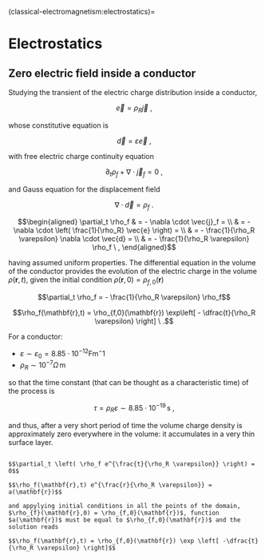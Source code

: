 (classical-electromagnetism:electrostatics)=
# Electrostatics

## Zero electric field inside a conductor

Studying the transient of the electric charge distribution inside a conductor,

$$\vec{e} = \rho_R \vec{j} \ ,$$

whose constitutive equation is

$$\vec{d} = \varepsilon \vec{e} \ ,$$

with free electric charge continuity equation

$$\partial_t \rho_f + \nabla \cdot \vec{j}_f = 0 \ ,$$

and Gauss equation for the displacement field 

$$\nabla \cdot \vec{d} = \rho_f \ .$$

$$\begin{aligned}
  \partial_t \rho_f
  & = - \nabla \cdot \vec{j}_f = \\
  & = - \nabla \cdot \left( \frac{1}{\rho_R} \vec{e} \right) = \\
  & = - \frac{1}{\rho_R \varepsilon} \nabla \cdot \vec{d} = \\
  & = - \frac{1}{\rho_R \varepsilon} \rho_f \ ,
\end{aligned}$$

having assumed uniform properties. The differential equation in the volume of the conductor provides the evolution of the electric charge in the volume $\rho(\mathbf{r},t)$, given the initial condition $\rho(\mathbf{r},0) = \rho_{f,0}(\mathbf{r})$

$$\partial_t \rho_f = - \frac{1}{\rho_R \varepsilon} \rho_f$$

$$\rho_f(\mathbf{r},t) = \rho_{f,0}(\mathbf{r}) \exp\left[ - \dfrac{t}{\rho_R \varepsilon} \right] \ .$$

For a conductor:
- $\varepsilon \sim \varepsilon_0 = 8.85 \cdot 10^{-12} \text{F} \text{m}^-1$
- $\rho_R \sim 10^{-7}  \Omega \, \text{m}$

so that the time constant (that can be thought as a characteristic time) of the process is

$$\tau = \rho_R \varepsilon \sim 8.85 \cdot 10^{-19} \, \text{s} \ , $$

and thus, after a very short period of time the volume charge density is approximately zero everywhere in the volume: it accumulates in a very thin surface layer.


```{dropdown} Proof

$$\partial_t \left( \rho_f e^{\frac{t}{\rho_R \varepsilon}} \right) = 0$$

$$\rho_f(\mathbf{r},t) e^{\frac{r}{\rho_R \varepsilon}} = a(\mathbf{r})$$

and appylying initial conditions in all the points of the domain, $\rho_{f}(\mathbf{r},0) = \rho_{f,0}(\mathbf{r})$, function $a(\mathbf{r})$ must be equal to $\rho_{f,0}(\mathbf{r})$ and the solution reads

$$\rho_f(\mathbf{r},t) = \rho_{f,0}(\mathbf{r}) \exp \left[ -\dfrac{t}{\rho_R \varepsilon} \right]$$

```




